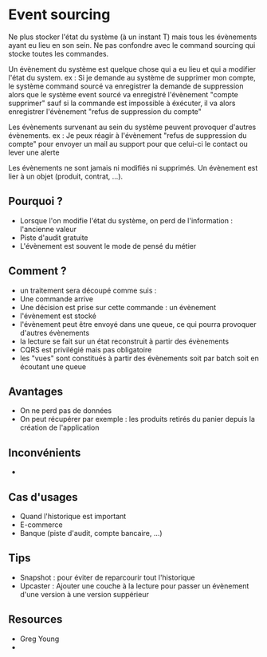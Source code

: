 # Event sourcing

Ne plus stocker l'état du système (à un instant T) mais tous les évènements ayant eu lieu en son sein.
Ne pas confondre avec le command sourcing qui stocke toutes les commandes.

Un évènement du système est quelque chose qui a eu lieu et qui a modifier l'état du system.
ex : Si je demande au système de supprimer mon compte, le système command sourcé va enregistrer la demande de suppression 
alors que le système event sourcé va enregistré l'évènement "compte supprimer" sauf si la commande est impossible à éxécuter, il va 
alors enregistrer l'évènement "refus de suppression du compte"

Les évènements survenant au sein du système peuvent provoquer d'autres évènements.
ex : Je peux réagir à l'évènement "refus de suppression du compte" pour envoyer un mail au support pour que celui-ci le contact ou 
lever une alerte

Les évènements ne sont jamais ni modifiés ni supprimés.
Un évènement est lier à un objet (produit, contrat, ...).


## Pourquoi ?

- Lorsque l'on modifie l'état du système, on perd de l'information : l'ancienne valeur
- Piste d'audit gratuite
- L'évènement est souvent le mode de pensé du métier

## Comment ?

- un traitement sera découpé comme suis : 
 - Une commande arrive
 - Une décision est prise sur cette commande : un évènement
 - l'évènement est stocké
 - l'évènement peut être envoyé dans une queue, ce qui pourra provoquer d'autres évènements
- la lecture se fait sur un état reconstruit à partir des évènements
 - CQRS est privilégié mais pas obligatoire
 - les "vues" sont constitués à partir des évènements soit par batch soit en écoutant une queue

## Avantages

- On ne perd pas de données
 - On peut récupérer par exemple : les produits retirés du panier depuis la création de l'application

## Inconvénients

- 

## Cas d'usages

- Quand l'historique est important
 - E-commerce
 - Banque (piste d'audit, compte bancaire, ...)

## Tips

- Snapshot : pour éviter de reparcourir tout l'historique
- Upcaster : Ajouter une couche à la lecture pour passer un évènement d'une version à une version suppérieur

## Resources

- Greg Young
- 
